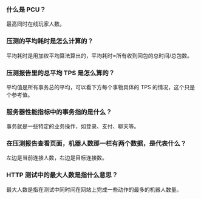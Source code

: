 ### 什么是 PCU？
最高同时在线玩家人数。

### 压测的平均耗时是怎么计算的？
平均耗时是用加权平均算法算出的，平均耗时=所有收到回包的总时间/总包数。

### 压测报告里的总平均 TPS 是怎么算的？
平均值是所有事务总的平均，可以看下方每个事物具体的 TPS 的情况，这个只是个参考值。

### 服务器性能指标中的事务指的是什么？
事务就是一些特定的业务操作，如登录、支付、聊天等。

### 在压测报告查看页面，机器人数那一栏有两个数据，是代表什么？
左边是当前连接人数，右边是目标连接数。

### HTTP 测试中的最大人数是指什么意思？
最大人数是指在测试中同时间在网站上完成一些动作的最多的机器人数量。


